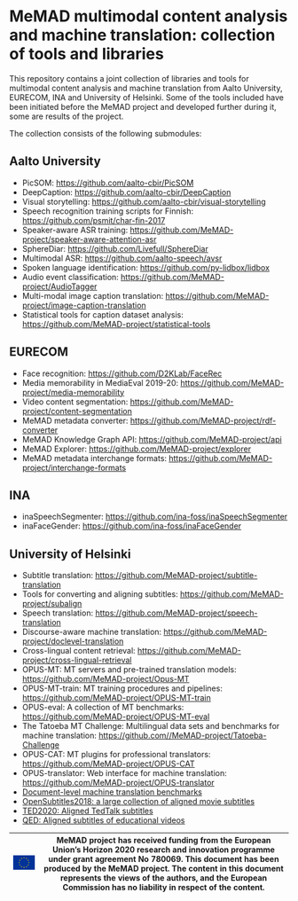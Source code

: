 # MeMAD multimodal content analysis and machine translation: collection of tools and libraries

This repository contains a joint collection of libraries and tools for
multimodal content analysis and machine translation from Aalto University,
EURECOM, INA and University of Helsinki. Some of the tools included have 
been initiated before the MeMAD project and developed further during it,
some are results of the project.

The collection consists of the following submodules:

## Aalto University
 * PicSOM: <https://github.com/aalto-cbir/PicSOM>
 * DeepCaption: <https://github.com/aalto-cbir/DeepCaption>
 * Visual storytelling: <https://github.com/aalto-cbir/visual-storytelling>
 * Speech recognition training scripts for Finnish: <https://github.com/psmit/char-fin-2017>
 * Speaker-aware ASR training: <https://github.com/MeMAD-project/speaker-aware-attention-asr>
 * SphereDiar: <https://github.com/Livefull/SphereDiar>
 * Multimodal ASR: <https://github.com/aalto-speech/avsr>
 * Spoken language identification: <https://github.com/py-lidbox/lidbox>
 * Audio event classification: <https://github.com/MeMAD-project/AudioTagger>
 * Multi-modal image caption translation: <https://github.com/MeMAD-project/image-caption-translation>
 * Statistical tools for caption dataset analysis: <https://github.com/MeMAD-project/statistical-tools>
 
## EURECOM
 * Face recognition: <https://github.com/D2KLab/FaceRec>
 * Media memorability in MediaEval 2019-20: <https://github.com/MeMAD-project/media-memorability>
 * Video content segmentation: <https://github.com/MeMAD-project/content-segmentation>
 * MeMAD metadata converter: <https://github.com/MeMAD-project/rdf-converter>
 * MeMAD Knowledge Graph API: <https://github.com/MeMAD-project/api>
 * MeMAD Explorer: <https://github.com/MeMAD-project/explorer>
 * MeMAD metadata interchange formats: <https://github.com/MeMAD-project/interchange-formats>

## INA
 * inaSpeechSegmenter: <https://github.com/ina-foss/inaSpeechSegmenter>
 * inaFaceGender: <https://github.com/ina-foss/inaFaceGender>

## University of Helsinki

 * Subtitle translation: <https://github.com/MeMAD-project/subtitle-translation>
 * Tools for converting and aligning subtitles: <https://github.com/MeMAD-project/subalign>
 * Speech translation: <https://github.com/MeMAD-project/speech-translation>
 * Discourse-aware machine translation: <https://github.com/MeMAD-project/doclevel-translation>
 * Cross-lingual content retrieval: <https://github.com/MeMAD-project/cross-lingual-retrieval>
 * OPUS-MT: MT servers and pre-trained translation models: <https://github.com/MeMAD-project/Opus-MT>
 * OPUS-MT-train: MT training procedures and pipelines: <https://github.com/MeMAD-project/OPUS-MT-train>
 * OPUS-eval: A collection of MT benchmarks: <https://github.com/MeMAD-project/OPUS-MT-eval>
 * The Tatoeba MT Challenge: Multilingual data sets and benchmarks for machine translation: <https://github.com//MeMAD-project/Tatoeba-Challenge>
 * OPUS-CAT: MT plugins for professional translators: <https://github.com/MeMAD-project/OPUS-CAT>
 * OPUS-translator: Web interface for machine translation: <https://github.com/MeMAD-project/OPUS-translator>
 * [Document-level machine translation benchmarks](https://zenodo.org/record/3525366)
 * [OpenSubtitles2018: a large collection of aligned movie subtitles](http://opus.nlpl.eu/OpenSubtitles-v2018.php)
 * [TED2020: Aligned TedTalk subtitles](http://opus.nlpl.eu/TED2020.php)
 * [QED: Aligned subtitles of educational videos](http://opus.nlpl.eu/QED.php)
  

![EU emblem](euflag.png)                         | MeMAD project has received funding from the European Union’s Horizon 2020 research and innovation programme under grant agreement No 780069. This document has been produced by the MeMAD project. The content in this document represents the views of the authors, and the European Commission has no liability in respect of the content.
------------------------------------------------ | --------------------------------------------------------------------------------------------------------------------------------------------------------------------------------------------------------------------------------------------------------------------------------------------------------------------------------------------

